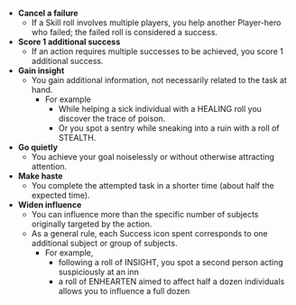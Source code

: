 - **Cancel a failure**
	- If a Skill roll involves multiple players, you help another Player-hero who failed; the failed roll is considered a  success.
- **Score 1 additional success**
	- If an action requires multiple successes to be achieved, you score 1 additional success.
- **Gain insight**
	- You gain additional information, not necessarily related to the task at hand.
		- For example
			- While helping a  sick individual with a HEALING roll you discover the trace of poison. 
			- Or you spot a sentry while sneaking into a ruin with a roll of STEALTH.
- **Go quietly**
	- You achieve your goal noiselessly or without otherwise attracting attention.
- **Make haste**
	- You complete the attempted task in a shorter time (about half the expected time).
- **Widen influence**
	- You can influence more than the specific number of subjects originally targeted by the action.
	- As a general rule, each Success icon spent corresponds to one additional subject or group of subjects. 
		- For  example, 
			- following a roll of INSIGHT, you spot a second person acting suspiciously at an inn
			- a roll of  ENHEARTEN aimed to affect half a dozen individuals allows you to influence a full dozen